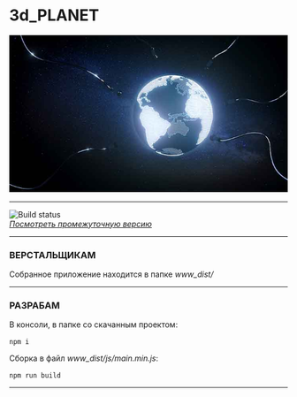 
# 3d_PLANET  


![Screenshot](https://github.com/fire888/planet/blob/master/www_dist/assets/screenshot.jpg)  

____

![Build status](https://img.shields.io/badge/build-45%25-yellow.svg)  
[*Посмотреть промежуточную версию*](http://js.otrisovano.ru/tests/180911Planet/master)

____

### ВЕРСТАЛЬЩИКАМ 

Собранное приложение находится в папке *www_dist/*  

____

### РАЗРАБАМ 

В консоли, в папке со скачанным проектом: 

```
npm i
```
Сборка в файл *www_dist/js/main.min.js*:
```
npm run build
```

____


